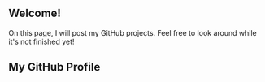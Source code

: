 ## Welcome!
On this page, I will post my GitHub projects. Feel free to look around while it's not finished yet!

## My GitHub Profile
<div class="github-card" data-github="DismissedGuy" data-width="400" data-height="" data-theme="default"></div>
<script src="//cdn.jsdelivr.net/github-cards/latest/widget.js"></script>
